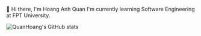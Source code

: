 👋 Hi there, I'm Hoang Anh Quan
I'm currently learning Software Engineering at FPT University.

![QuanHoang's GitHub stats](https://github-readme-stats.vercel.app/api?username=quanhoang3012&show_icons=true&theme=radical)

